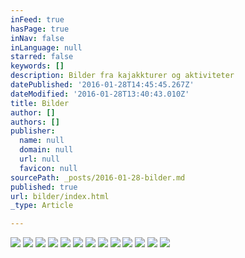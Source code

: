 ```yaml
---
inFeed: true
hasPage: true
inNav: false
inLanguage: null
starred: false
keywords: []
description: Bilder fra kajakkturer og aktiviteter
datePublished: '2016-01-28T14:45:45.267Z'
dateModified: '2016-01-28T13:40:43.010Z'
title: Bilder
author: []
authors: []
publisher:
  name: null
  domain: null
  url: null
  favicon: null
sourcePath: _posts/2016-01-28-bilder.md
published: true
url: bilder/index.html
_type: Article

---
```

![](https://the-grid-user-content.s3-us-west-2.amazonaws.com/3ca1ed1c-6a95-4d67-b3cd-79405538b026.jpg)
![](https://the-grid-user-content.s3-us-west-2.amazonaws.com/96905cdf-76c5-43e1-aa65-40bfb96f9f8e.jpg)
![](https://the-grid-user-content.s3-us-west-2.amazonaws.com/8e6b31fe-0d3a-4679-9495-deb3ffc8a7b0.jpg)
![](https://the-grid-user-content.s3-us-west-2.amazonaws.com/f18176b7-1863-4a39-932e-18bdf933da6d.jpg)
![](https://the-grid-user-content.s3-us-west-2.amazonaws.com/67d465e4-c5ef-4e76-85d5-c339c4648bd1.jpg)
![](https://the-grid-user-content.s3-us-west-2.amazonaws.com/a9d95796-4118-4f28-b58b-fb0522a0b86b.jpg)
![](https://the-grid-user-content.s3-us-west-2.amazonaws.com/fc4f8b70-1c7a-4660-958e-515886101bfc.jpg)
![](https://the-grid-user-content.s3-us-west-2.amazonaws.com/b5829045-193d-4606-bd11-7c8ddd8eeeb2.jpg)
![](https://the-grid-user-content.s3-us-west-2.amazonaws.com/6cfa401f-d388-45d6-b50e-dddeecfea2b8.jpg)
![](https://the-grid-user-content.s3-us-west-2.amazonaws.com/56adb467-4d22-4910-98c9-7e1c623f2b06.jpg)
![](https://the-grid-user-content.s3-us-west-2.amazonaws.com/14279283-effb-44e1-9295-274375d1bc59.jpg)
![](https://the-grid-user-content.s3-us-west-2.amazonaws.com/70db772c-ed1e-4f74-a038-c89443520107.jpg)
![](https://the-grid-user-content.s3-us-west-2.amazonaws.com/ec9bbcad-dd1f-4540-a15c-337e0374ef97.jpg)